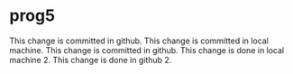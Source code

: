 # prog5
This change is committed in github.
This change is committed in local machine.
This change is committed in github.
This change is done in local machine 2.
This change is done in github 2.
